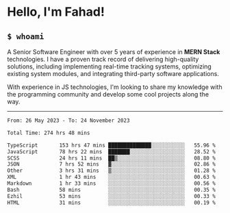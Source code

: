 <h1>Hello, I'm Fahad!</h1>

<h2><code>$ whoami</code></h2>

A Senior Software Engineer with over 5 years of experience in **MERN Stack** technologies. I have a proven track record of delivering high-quality solutions, including implementing real-time tracking systems, optimizing existing system modules, and integrating third-party software applications.

With experience in JS technologies, I'm looking to share my knowledge with the programming community and develop some cool projects along the way.

---

<!--START_SECTION:waka-->

```txt
From: 26 May 2023 - To: 24 November 2023

Total Time: 274 hrs 48 mins

TypeScript       153 hrs 47 mins ██████████████░░░░░░░░░░░   55.96 %
JavaScript       78 hrs 22 mins  ███████░░░░░░░░░░░░░░░░░░   28.52 %
SCSS             24 hrs 11 mins  ██▒░░░░░░░░░░░░░░░░░░░░░░   08.80 %
JSON             7 hrs 52 mins   ▓░░░░░░░░░░░░░░░░░░░░░░░░   02.86 %
Other            3 hrs 31 mins   ▒░░░░░░░░░░░░░░░░░░░░░░░░   01.28 %
XML              1 hr 43 mins    ░░░░░░░░░░░░░░░░░░░░░░░░░   00.63 %
Markdown         1 hr 33 mins    ░░░░░░░░░░░░░░░░░░░░░░░░░   00.56 %
Bash             58 mins         ░░░░░░░░░░░░░░░░░░░░░░░░░   00.35 %
Ezhil            53 mins         ░░░░░░░░░░░░░░░░░░░░░░░░░   00.33 %
HTML             31 mins         ░░░░░░░░░░░░░░░░░░░░░░░░░   00.19 %
```

<!--END_SECTION:waka-->

<!--
**heyFahad/heyFahad** is a ✨ _special_ ✨ repository because its `README.md` (this file) appears on your GitHub profile.

Here are some ideas to get you started:

- 🔭 I’m currently working on ...
- 🌱 I’m currently learning ...
- 👯 I’m looking to collaborate on ...
- 🤔 I’m looking for help with ...
- 💬 Ask me about ...
- 📫 How to reach me: ...
- 😄 Pronouns: ...
- ⚡ Fun fact: ...
-->
